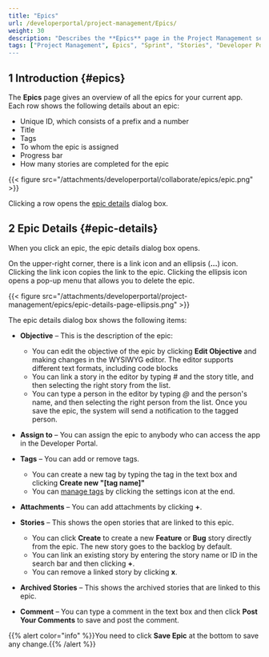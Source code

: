 ```yaml
---
title: "Epics"
url: /developerportal/project-management/Epics/
weight: 30
description: "Describes the **Epics** page in the Project Management section."
tags: ["Project Management", Epics", "Sprint", "Stories", "Developer Portal"]
---
```

## 1 Introduction {#epics}

The **Epics** page gives an overview of all the epics for your current app. Each row shows the following details about an epic:

* Unique ID, which consists of a prefix and a number
* Title
* Tags
* To whom the epic is assigned
* Progress bar
* How many stories are completed for the epic

{{< figure src="/attachments/developerportal/collaborate/epics/epic.png" >}}

Clicking a row opens the [epic details](#epic-details) dialog box.

##  2 Epic Details {#epic-details}

When you click an epic, the epic details dialog box opens. 

On the upper-right corner, there is a link icon and an ellipsis (**...**) icon. Clicking the link icon copies the link to the epic. Clicking the ellipsis icon opens a pop-up menu that allows you to delete the epic.

{{< figure src="/attachments/developerportal/project-management/epics/epic-details-page-ellipsis.png" >}}

The epic details dialog box shows the following items:

* **Objective** – This is the description of the epic:
  * You can edit the objective of the epic by clicking **Edit Objective** and making changes in the WYSIWYG editor. The editor supports different text formats, including code blocks
  * You can link a story in the editor by typing *#* and the story title, and then selecting the right story from the list.
  * You can type a person in the editor by typing *@* and the person's name, and then selecting the right person from the list. Once you save the epic, the system will send a notification to the tagged person.

* **Assign to** – You can assign the epic to anybody who can access the app in the Developer Portal.
* **Tags** – You can add or remove tags.
  * You can create a new tag by typing the tag in the text box and clicking **Create new "[tag name]"**
  * You can [manage tags](/developerportal/project-management/planning/#manage-tags) by clicking the settings icon at the end.

* **Attachments** – You can add attachments by clicking **+**.
* **Stories** – This shows the open stories that are linked to this epic.
  * You can click **Create** to create a new **Feature** or **Bug** story directly from the epic. The new story goes to the backlog by default.
  * You can link an existing story by entering the story name or ID in the search bar and then clicking **+**.
  * You can remove a linked story by clicking **x**.

* **Archived Stories** – This shows the archived stories that are linked to this epic.
* **Comment** – You can type a comment in the text box and then click **Post Your Comments** to save and post the comment.

{{% alert color="info" %}}You need to click **Save Epic** at the bottom to save any change.{{% /alert %}}